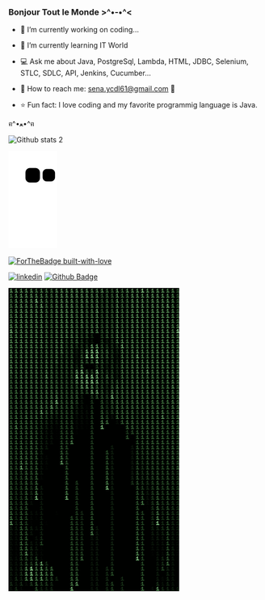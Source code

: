 
### Bonjour Tout le Monde >^•-•^<


- 🌼 I’m currently working on coding...

- 🌺 I’m currently learning IT World

- 💻 Ask me about Java, PostgreSql, Lambda, HTML, JDBC, Selenium, STLC, SDLC, API, Jenkins, Cucumber...

- 💌 How to reach me: sena.ycdl61@gmail.com 💟

- ⭐ Fun fact: I love coding and my favorite programmig language is Java.  


ฅ^•ﻌ•^ฅ





![Github stats 2](https://github-readme-stats.vercel.app/api?username=SenaYcdl&show_icons=true&theme=jolly)


![snake gif](https://github.com/SenaYcdl/SenaYcdl/blob/output/github-contribution-grid-snake.svg)


[![ForTheBadge built-with-love](http://ForTheBadge.com/images/badges/built-with-love.svg)](https://GitHub.com/Naereen/)

[![linkedin](https://img.shields.io/badge/Linkedin-000000?style=for-the-badge&logo=Linkedin&logoColor=white)](https://www.linkedin.com/in/sena-y%C3%BCcedal-98785a233/)
[![Github Badge](https://img.shields.io/badge/-Github-000?style=quare&labelColor=000&logo=Github&logoColor=white&link=link)](link) 

![Alt Text](https://github.com/SenaYcdl/SenaYcdl/blob/main/7fdce2dc9307aff4f5acb88cc06b5904.gif) 



